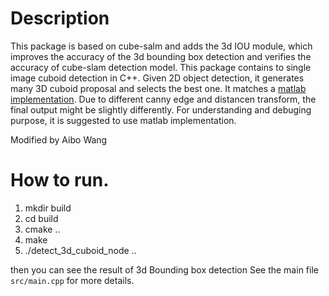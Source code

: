 # Description #
This package is based on cube-salm and adds the 3d IOU module, which improves the accuracy of the 3d bounding box detection and verifies the accuracy of cube-slam detection model.
This package contains to single image cuboid detection in C++. Given 2D object detection, it generates many 3D cuboid proposal and selects the best one. It matches a [matlab implementation](https://github.com/shichaoy/matlab_cuboid_detect). Due to different canny edge and distancen transform, the final output might be slightly differently. For understanding and debuging purpose, it is suggested to use matlab implementation.

Modified by Aibo Wang

# How to run.
1. mkdir build
2. cd build
3. cmake ..
4. make
5. ./detect_3d_cuboid_node ..

then you can see the result of 3d Bounding box detection
See the main file ```src/main.cpp``` for more details.

